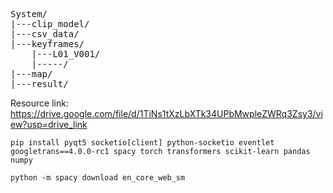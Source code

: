 <pre>
System/
|---clip_model/
|---csv_data/
|---keyframes/
    |---L01_V001/
    |-----/
|---map/
|---result/
</pre>
Resource link: https://drive.google.com/file/d/1TiNs1tXzLbXTk34UPbMwpleZWRq3Zsy3/view?usp=drive_link

```
pip install pyqt5 socketio[client] python-socketio eventlet googletrans==4.0.0-rc1 spacy torch transformers scikit-learn pandas numpy
```
```
python -m spacy download en_core_web_sm
```
